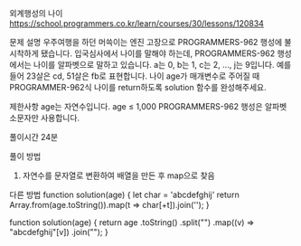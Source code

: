 외계행성의 나이
https://school.programmers.co.kr/learn/courses/30/lessons/120834

문제 설명
우주여행을 하던 머쓱이는 엔진 고장으로 PROGRAMMERS-962 행성에 불시착하게 됐습니다. 입국심사에서 나이를 말해야 하는데, PROGRAMMERS-962 행성에서는 나이를 알파벳으로 말하고 있습니다. a는 0, b는 1, c는 2, ..., j는 9입니다. 예를 들어 23살은 cd, 51살은 fb로 표현합니다. 나이 age가 매개변수로 주어질 때 PROGRAMMER-962식 나이를 return하도록 solution 함수를 완성해주세요.

제한사항
age는 자연수입니다.
age ≤ 1,000
PROGRAMMERS-962 행성은 알파벳 소문자만 사용합니다.

풀이시간
24분

풀이 방법

1. 자연수를 문자열로 변환하여 배열을 만든 후 map으로 찾음

다른 방법
function solution(age) {
let char = 'abcdefghij'
return Array.from(age.toString()).map(t => char[+t]).join('');
}

function solution(age) {
return age
.toString()
.split("")
.map((v) => "abcdefghij"[v])
.join("");
}
